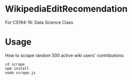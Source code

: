 # WikipediaEditRecomendation
For CS194-16: Data Science Class

# Usage

How to scrape random 500 active wiki users' contributions:
```
cd scrape
npm install
node scrape.js
```
